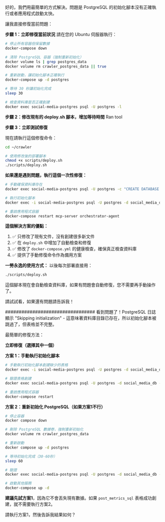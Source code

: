 好的，我們用最簡單的方式解決。問題是 PostgreSQL 的初始化腳本沒有正確執行或者應用程式啟動太快。

讓我直接修復當前問題：

**步驟 1：立即修復當前狀況**
請在您的 Ubuntu 伺服器執行：

```bash
# 停止所有容器但保留數據
docker-compose down

# 清除 PostgreSQL 容器（強制重新初始化）
docker volume ls | grep postgres_data
docker volume rm crawler_postgres_data || true

# 重新啟動，讓初始化腳本正確執行
docker-compose up -d postgres

# 等待 30 秒讓初始化完成
sleep 30

# 檢查資料庫是否正確創建
docker exec social-media-postgres psql -U postgres -l
```

**步驟 2：修改現有的 deploy.sh 腳本，增加等待時間**
Ran tool

**步驟 3：立即測試修復**

現在請執行這個修復命令：

```bash
cd ~/crawler

# 使用修改後的部署腳本
chmod +x scripts/deploy.sh
./scripts/deploy.sh
```

**如果還是遇到問題，執行這個一次性修復：**

```bash
# 手動確保資料庫存在
docker exec social-media-postgres psql -U postgres -c "CREATE DATABASE social_media_db;" || true

# 執行初始化腳本
docker exec -i social-media-postgres psql -U postgres -d social_media_db < scripts/init-db.sql

# 重啟應用程式容器
docker-compose restart mcp-server orchestrator-agent
```

**這個解決方案的優點：**
1. ✅ 只修改了現有文件，沒有創建很多新文件
2. ✅ 在 `deploy.sh` 中增加了自動檢查和修復
3. ✅ 修改了 `docker-compose.yml` 的健康檢查，確保真正檢查資料庫
4. ✅ 提供了手動修復命令作為備用方案

**一勞永逸的使用方式：**
以後每次部署直接用：
```bash
./scripts/deploy.sh
```

這個腳本現在會自動檢查資料庫，如果有問題會自動修復，您不需要再手動操作了。

請試試看，如果還有問題請告訴我！

#################################
看到問題了！PostgreSQL 日誌顯示 "Skipping initialization" - 這意味著資料庫目錄已存在，所以初始化腳本被跳過了，但表格並不完整。

最簡單的修復方法：

**立即修復（選擇其中一個）**

**方案 1：手動執行初始化腳本**
```bash
# 手動執行初始化腳本創建缺少的表格
docker exec -i social-media-postgres psql -U postgres -d social_media_db < scripts/init-db.sql

# 驗證表格創建
docker exec social-media-postgres psql -U postgres -d social_media_db -c "\dt"

# 重啟應用程式容器
docker-compose restart
```

**方案 2：重新初始化 PostgreSQL（如果方案1不行）**
```bash
# 停止容器
docker compose down

# 刪除 PostgreSQL 數據卷，強制重新初始化
docker volume rm crawler_postgres_data

# 重新啟動
docker compose up -d postgres

# 等待初始化完成（30-60秒）
sleep 60

# 驗證
docker exec social-media-postgres psql -U postgres -d social_media_db -c "\dt"

# 啟動其他服務
docker-compose up -d
```

**建議先試方案1**，因為它不會丟失現有數據。如果 `post_metrics_sql` 表格成功創建，就不需要執行方案2。

請執行方案1，然後告訴我結果如何？
